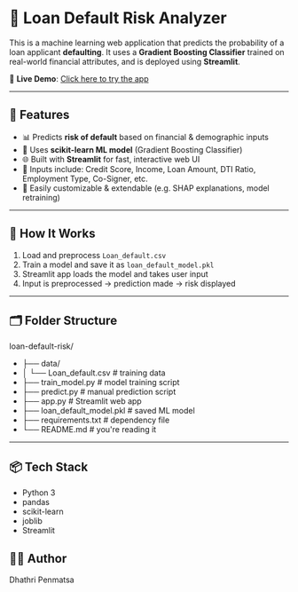 # 🏦 Loan Default Risk Analyzer

This is a machine learning web application that predicts the probability of a loan applicant **defaulting**. It uses a **Gradient Boosting Classifier** trained on real-world financial attributes, and is deployed using **Streamlit**.

🔗 **Live Demo**: [Click here to try the app](https://dhathripenmatsa-loan-default-analyzer-app-u0ji4f.streamlit.app/)

---

## 🚀 Features

- 📊 Predicts **risk of default** based on financial & demographic inputs
- 🧠 Uses **scikit-learn ML model** (Gradient Boosting Classifier)
- 🌐 Built with **Streamlit** for fast, interactive web UI
- 🔐 Inputs include: Credit Score, Income, Loan Amount, DTI Ratio, Employment Type, Co-Signer, etc.
- 📝 Easily customizable & extendable (e.g. SHAP explanations, model retraining)

---

## 🧠 How It Works

1. Load and preprocess `Loan_default.csv`
2. Train a model and save it as `loan_default_model.pkl`
3. Streamlit app loads the model and takes user input
4. Input is preprocessed → prediction made → risk displayed

---

## 🗂 Folder Structure

loan-default-risk/
- ├── data/
- │ └── Loan_default.csv # training data
- ├── train_model.py # model training script
- ├── predict.py # manual prediction script
- ├── app.py # Streamlit web app
- ├── loan_default_model.pkl # saved ML model
- ├── requirements.txt # dependency file
- └── README.md # you're reading it

---

## 📦 Tech Stack

- Python 3
- pandas
- scikit-learn
- joblib
- Streamlit

## 🙋‍♀️ Author
Dhathri Penmatsa

